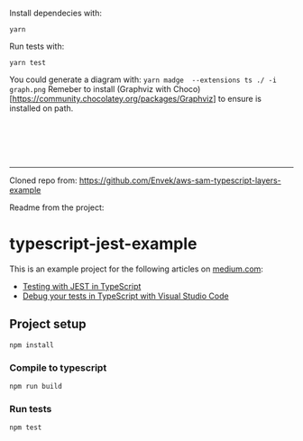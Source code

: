 Install dependecies with:

```yarn```

Run tests with:

```yarn test```




You could generate a diagram with:
`yarn madge  --extensions ts ./ -i graph.png`
Remeber to install (Graphviz with Choco)[https://community.chocolatey.org/packages/Graphviz] to ensure is installed on path.

<br>

<br>

<br>

<br>

________________

Cloned repo from: https://github.com/Envek/aws-sam-typescript-layers-example 

Readme from the project:
# typescript-jest-example
This is an example project for the following articles on [medium.com](https://medium.com):
- [Testing with JEST in TypeScript](https://itnext.io/testing-with-jest-in-typescript-cc1cd0095421)
- [Debug your tests in TypeScript with Visual Studio Code](https://bromix.medium.com/debug-your-tests-in-typescript-with-visual-studio-code-911a4cada9cd)

## Project setup
```
npm install
```

### Compile to typescript
```
npm run build
```

### Run tests
```
npm test
```
